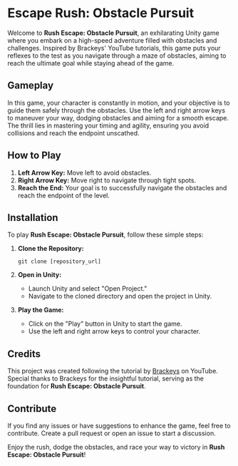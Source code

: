 # Escape Rush: Obstacle Pursuit

Welcome to **Rush Escape: Obstacle Pursuit**, an exhilarating Unity game where you embark on a high-speed adventure filled with obstacles and challenges. Inspired by Brackeys' YouTube tutorials, this game puts your reflexes to the test as you navigate through a maze of obstacles, aiming to reach the ultimate goal while staying ahead of the game.

## Gameplay

In this game, your character is constantly in motion, and your objective is to guide them safely through the obstacles. Use the left and right arrow keys to maneuver your way, dodging obstacles and aiming for a smooth escape. The thrill lies in mastering your timing and agility, ensuring you avoid collisions and reach the endpoint unscathed.

## How to Play

1. **Left Arrow Key:** Move left to avoid obstacles.
2. **Right Arrow Key:** Move right to navigate through tight spots.
3. **Reach the End:** Your goal is to successfully navigate the obstacles and reach the endpoint of the level.

## Installation

To play **Rush Escape: Obstacle Pursuit**, follow these simple steps:

1. **Clone the Repository:**
   ```
   git clone [repository_url]
   ```

2. **Open in Unity:**
   - Launch Unity and select "Open Project."
   - Navigate to the cloned directory and open the project in Unity.

3. **Play the Game:**
   - Click on the "Play" button in Unity to start the game.
   - Use the left and right arrow keys to control your character.

## Credits

This project was created following the tutorial by [Brackeys](https://www.youtube.com/user/Brackeys) on YouTube. Special thanks to Brackeys for the insightful tutorial, serving as the foundation for **Rush Escape: Obstacle Pursuit**.

## Contribute

If you find any issues or have suggestions to enhance the game, feel free to contribute. Create a pull request or open an issue to start a discussion.

Enjoy the rush, dodge the obstacles, and race your way to victory in **Rush Escape: Obstacle Pursuit**!
